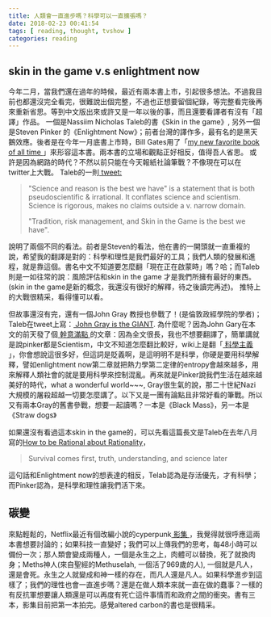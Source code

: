 ```yaml
---
title: 人類會一直進步嗎？科學可以一直擴張嗎？
date: 2018-02-23 00:41:54
tags: [ reading, thought, tvshow ]
categories: reading
---
```

## skin in the game v.s enlightment now
今年二月，當我們還在過年的時候，最近有兩本書上市，引起很多想法。不過我目前也都還沒完全看完，很難說出個完整，不過也正想要留個紀錄，等完整看完後再來重新省思。等到中文版出來或許又是一年以後的事，而且還要看譯者有沒有「超譯」作品。
一個是Nassiim Nicholas Taleb的書《Skin in the game》, 另外一個是Steven Pinker
的《Enlightment Now》；前者台灣的譯作多，最有名的是黑天鵝效應。後者是在今年一月底書上市時，Bill
Gates用了「[my new favorite book of all time
](https://www.gatesnotes.com/Books/Enlightenment-Now)」來形容這本書。兩本書的立場和觀點正好相反，值得吾人省思。
或許是因為網路的時代？不然以前只能在今天報紙社論筆戰？不像現在可以在twitter上大戰。 Taleb的一則[
tweet:](https://twitter.com/nntaleb/status/966990489617616896)

<!--more-->

> "Science and reason is the best we have" is a statement that is both
> pseudoscientific & irrational. It conflates science and scientism.
> Science is rigorous, makes no claims outside a v. narrow domain.
> 
> "Tradition, risk management, and Skin in the Game is the best we
> have".

說明了兩個不同的看法。前者是Steven的看法，他在書的一開頭就一直重複的說，希望我的翻譯是對的：科學和理性是我們最好的工具；我們人類的發展和進程，就是靠這個。書名中文不知道要怎麼翻「現在正在啟蒙時」嗎？哈；而Taleb則是一如往常的說：風險評估和skin
in the game 才是我們所擁有最好的東西。(skin in the game是新的概念，我還沒有很好的解釋，待之後讀完再述)。
推特上的大戰很精采，看得懂可以看。

但故事還沒有完，還有一個John Gray 教授也參戰了！(是倫敦政經學院的學者)；Taleb在tweet上寫：[ John Gray is
the GIANT](https://twitter.com/nntaleb/status/966797794743930880).
為什麼呢？因為John Gary在本文的前天發了個[ 幹意滿點
](https://www.newstatesman.com/culture/books/2018/02/unenlightened-thinking-steven-pinker-s-embarrassing-new-book-feeble-sermon)的文章：因為全文很長，我也不想要翻譯了，簡單講就是說pinker都是Scientism，中文不知道怎麼翻比較好，wiki上是翻「[
科學主義
](https://zh.wikipedia.org/wiki/%E7%A7%91%E5%AD%A6%E4%B8%BB%E4%B9%89)」，你會想說這很多好，但這詞是貶義啊，是這明明不是科學，你硬是要用科學解釋，譬如enlightment
now第二章就把熱力學第二定律的entropy會越來越多，用來解釋人類社會的就是要用科學來控制混亂。再來就是Pinker說我們生活在越來越美好的時代，what
a wonderful world~~~,
Gray很生氣的說，那二十世紀Nazi大規模的屠殺超越一切要怎麼講了。以下又是一團有論點且非常好看的筆戰。所以又有兩本Gray的舊書參戰，想要一起讀嗎？一本是《Black
Mass》，另一本是《Straw dogs》

如果還沒有看過這本skin in the game的，可以先看這篇長文是Taleb在去年八月寫的[How to be Rational
about
Rationality](https://medium.com/incerto/how-to-be-rational-about-rationality-432e96dd4d1a)，

> Survival comes first, truth, understanding, and science later

這句話和Enlightment now的想表達的相反，Telab認為是存活優先，才有科學；而Pinker認為，是科學和理性讓我們活下來。

## 碳變

來點輕鬆的，Netflix最近有個改編小說的cyperpunk[ 影集
](https://www.youtube.com/watch?v=1ZQSQkbR4C0&feature=youtu.be&app=desktop)，我覺得就很呼應這兩本書想要討論的；如果科技一直變好；我們可以上傳我們的思考，每48小時可以備份一次；那人類會變成兩種人，一個是永生之上，肉體可以替換，死了就換肉身；Meths神人(來自聖經的Methuselah,
一個活了969歲的人),
一個就是凡人，還是會死。永生之人就變成和神一樣的存在，而凡人還是凡人。如果科學進步到這樣了；我們的理性也會一直進步嗎？還是在做人類本來就一直在做的蠢事？一樣的有反抗軍想要讓人類還是可以再度有死亡這件事情而和政府之間的衝突。書有三本，影集目前把第一本拍完。感覺altered
carbon的書也是很精采。
